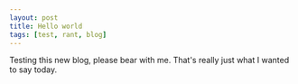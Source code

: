 ```yaml
---
layout: post
title: Hello world
tags: [test, rant, blog]
---
```


Testing this new blog, please bear with me. That's really just what I wanted to
say today.
